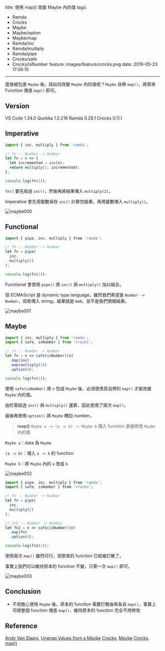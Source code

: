 title: 使用 map() 改變 Maybe 內的值
tags:
  - Ramda
  - Crocks
  - Maybe
  - Maybe/option
  - Maybe/map
  - Ramda/inc
  - Ramda/multiply
  - Ramda/pipe
  - Crocks/safe
  - Crocks/isNumber
feature: images/feature/crocks.png
date: 2019-05-23 17:06:15
---
當值被包進 `Maybe` 後，該如何改變 `Maybe` 內的值呢 ? `Maybe` 自帶 `map()`，將原來 Function 傳進 `map()` 即可。

<!-- more -->

## Version

VS Code 1.34.0
Quokka 1.0.216
Ramda 0.26.1
Crocks 0.11.1

## Imperative

```javascript
import { inc, multiply } from 'ramda';

// fn :: Number -> Number
let fn = n => {
  let incremented = inc(n);
  return multiply(2, incremented);
};

console.log(fn(1));
```

`fn()` 要先經過 `inc()`，然後再將結果傳入 `multiply(2)`。

Imperative 會先用變數保存 `inc()` 計算完結果，再將變數傳入 `multiply()`。

![maybe000](/images/crocks/maybe/map/map000.png)

## Functional

```javascript
import { pipe, inc, multiply } from 'ramda';

// fn :: Number -> Number
let fn = pipe(
  inc,
  multiply(2)
);

console.log(fn(1));
```

Functional 會使用 `pipe()` 將 `inc()` 與 `multiply()` 加以組合。

但 ECMAScript 是 dynamic type language，雖然我們希望是 `Number -> Number`，但若傳入 string，結果就是 `NaN`，並不是我們預期結果。

![maybe001](/images/crocks/maybe/map/map001.png)

## Maybe

```javascript
import { inc, multiply } from 'ramda';
import { safe, isNumber } from 'crocks';

// fn :: Number -> Number
let fn = n => safe(isNumber)(n)
  .map(inc) 
  .map(multiply(2))
  .option(0);

console.log(fn(1));
```

使用 `safe(isNumber)` 將 `n` 包成 `Maybe` 後，必須使用其自帶的 `map()` 才能改變 `Maybe` 內的值。

由於需經過 `inc()` 與 `multiply()` 運算，因此使用了兩次 `map()`。

最後再使用 `option()` 將 `Maybe` 轉回 number。

> **map()**
> `Maybe a ~> (a -> b) -> Maybe b`
> 傳入 function 直接修改 `Maybe` 內的值

`Maybe a`：data 為 `Maybe`

`(a -> b)`：傳入 `a -> b` 的 function

`Maybe b`：將 `Maybe` 內的 `a` 改成 `b`


![maybe002](/images/crocks/maybe/map/map002.png)

```javascript
import { pipe, inc, multiply } from 'ramda';
import { safe, isNumber } from 'crocks';

// fn :: Number -> Number
let fn = pipe(
  inc,
  multiply(2)
);

// fn2 :: Number -> Number
let fn2 = n => safe(isNumber)(n)
  .map(fn)
  .option(0);

console.log(fn2(1));
```

使用兩次 `map()` 雖然可行，但原來的 function 已經被打散了。

事實上我們可以維持原本的 function 不變，只需一次 `map()` 即可。

![maybe003](/images/crocks/maybe/map/map003.png)

## Conclusion

* 不用擔心使用 `Maybe` 後，原本的 function 需要打散後再各自 `map()`，事實上可將整個 function 傳進 `map()`，維持原本的 function 完全不用修改

## Reference

[Andy Van Slaars](https://egghead.io/instructors/andrew-van-slaars), [Unwrap Values from a Maybe](https://egghead.io/lessons/javascript-unwrap-values-from-a-maybe)
[Crocks](https://evilsoft.github.io/crocks/), [Maybe](https://evilsoft.github.io/crocks/docs/crocks/Maybe.html)
[Crocks](https://evilsoft.github.io/crocks/), [map()](https://evilsoft.github.io/crocks/docs/crocks/Maybe.html#map)

